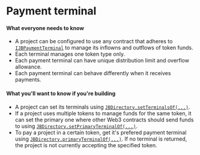 # Payment terminal

#### What everyone needs to know

* A project can be configured to use any contract that adheres to [`IJBPaymentTerminal`](/api/interfaces/ijbpaymentterminal.md) to manage its inflowns and outflows of token funds.
* Each terminal manages one token type only.
* Each payment terminal can have unique distribution limit and overflow allowance.
* Each payment terminal can behave differently when it receives payments.

#### What you'll want to know if you're building

* A project can set its terminals using [`JBDirectory.setTerminalsOf(...)`](/api/contracts/jbdirectory/write/setterminalsof.md).
* If a project uses multiple tokens to manage funds for the same token, it can set the primary one where other Web3 contracts should send funds to using [`JBDirectory.setPrimaryTerminalOf(...)`](/api/contracts/jbdirectory/write/setprimaryterminalof.md).
* To pay a project in a certain token, get it's prefered payment terminal using [`JBDirectory.primaryTerminalOf(...)`](/api/contracts/jbdirectory/read/primaryterminalof.md). If no terminal is returned, the project is not currently accepting the specified token.
